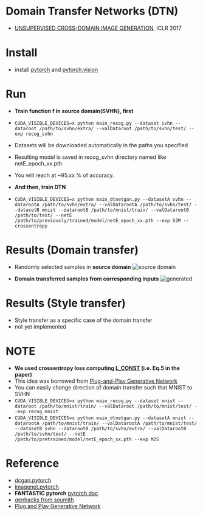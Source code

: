 # Domain Transfer Networks (DTN)
- [UNSUPERVISED CROSS-DOMAIN IMAGE GENERATION](https://arxiv.org/abs/1611.02200), ICLR 2017
# Install
- install [pytorch](https://github.com/pytorch/pytorch) and [pytorch.vision](https://github.com/pytorch/vision)

# Run
- **Train function f in source domain(SVHN), first**
 - ```CUDA_VISIBLE_DEVICES=x python main_recog.py --dataset svhn --dataroot /path/to/svhn/extra/ --valDataroot /path/to/svhn/test/ --exp recog_svhn```
 - Datasets will be downloaded automatically in the paths you specified
 - Resulting model is saved in recog_svhn directory named like netE_epoch_xx.pth
 - You will reach at ~95.xx % of accuracy.

- **And then, train DTN**
 - ```CUDA_VISIBLE_DEVICES=x python main_dtnetgan.py --datasetA svhn --datarootA /path/to/svhn/extra/ --valDatarootA /path/to/svhn/test/ --datasetB mnist --datarootB /path/to/mnist/train/ --valDatarootB /path/to/test/ --netE /path/to/previously/trained/model/netE_epoch_xx.pth --exp S2M --crossentropy```

# Results (Domain transfer)
- Randomly selected samples in **source domain**
![source domain](https://github.com/taey16/DomainTransferNetwork.pytorch/blob/master/imgs/samples_real_source.png)

- **Domain transferred samples from corresponding inputs**
![generated](https://github.com/taey16/DomainTransferNetwork.pytorch/blob/master/imgs/generated_epoch_00000007_iter00113000.png)

# Results (Style transfer)
- Style transfer as a specific case of the domain transfer
- not yet implemented

# NOTE
- **We used crossentropy loss computing [L_CONST](https://github.com/taey16/DomainTransferNetwork.pytorch/blob/master/main_dtnetgan.py#L285-L287) (i.e. Eq.5 in the paper)**
- This idea was borrowed from [Plug-and-Play Generative Network](https://arxiv.org/abs/1612.00005)
- You can easily change direction of domain transfer such that MNIST to SVHN
- ```CUDA_VISIBLE_DEVICES=x python main_recog.py --dataset mnist --dataroot /path/to/mnist/train/ --valDataroot /path/to/mnist/test/ --exp recog_mnist```
- ```CUDA_VISIBLE_DEVICES=x python main_dtnetgan.py --datasetA mnist --datarootA /path/to/mnist/train/ --valDatarootA /path/to/mnist/test/ --datasetB svhn --datarootB /path/to/svhn/extra/ --valDatarootB /path/to/svhn/test/ --netE /path/to/pretrained/model/netE_epoch_xx.pth --exp M2S```

# Reference
- [dcgan.pytorch](https://github.com/pytorch/examples/tree/master/dcgan)
- [imagenet.pytorch](https://github.com/pytorch/examples/tree/master/imagenet)
- **FANTASTIC pytorch** [pytorch doc](http://pytorch.org/docs/notes/autograd.html)
- [genhacks from soumith](https://github.com/soumith/ganhacks)
- [Plug and Play Generative Network](https://arxiv.org/abs/1612.00005)
